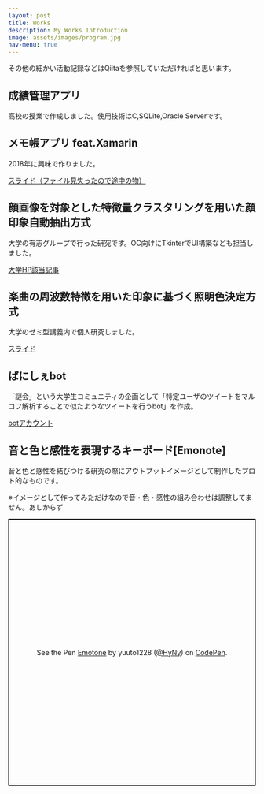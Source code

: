 ```yaml
---
layout: post
title: Works
description: My Works Introduction
image: assets/images/program.jpg
nav-menu: true
---
```

<!-- Global site tag (gtag.js) - Google Analytics -->
<script async src="https://www.googletagmanager.com/gtag/js?id=UA-168643865-1"></script>
<script>
  window.dataLayer = window.dataLayer || [];
  function gtag(){dataLayer.push(arguments);}
  gtag('js', new Date());

  gtag('config', 'UA-168643865-1');
</script>


<p>その他の細かい活動記録などはQiitaを参照していただければと思います。</p>
<div>
  <h2>成績管理アプリ</h2>
  <p>高校の授業で作成しました。使用技術はC,SQLite,Oracle Serverです。</p>
</div>

<div>
  <h2>メモ帳アプリ feat.Xamarin</h2>
  <p>2018年に興味で作りました。</p>
  <a href="https://www.slideshare.net/YutoNoji/xamarinmemo/secret/4dz0XZCjXcEuLB">スライド（ファイル見失ったので途中の物）</a>
</div>

<div>
  <h2>顔画像を対象とした特徴量クラスタリングを用いた顔印象自動抽出方式</h2>
  <p>大学の有志グループで行った研究です。OC向けにTkinterでUI構築なども担当しました。</p>
  <a href="https://www.musashino-u.ac.jp/news/20200326-03.html">大学HP該当記事</a>
</div>

<div>
  <h2>楽曲の周波数特徴を用いた印象に基づく照明色決定方式</h2>
  <p>大学のゼミ型講義内で個人研究しました。</p>
  <a href="https://www.slideshare.net/secret/Hh4yXsTr26OZK9">スライド<a/>
</div>

<div>
  <h2>ばにしぇbot</h2>
  <p>「謎会」という大学生コミュニティの企画として「特定ユーザのツイートをマルコフ解析することで似たようなツイートを行うbot」を作成。</p>
  <a href="https://twitter.com/sexy_vani_vani">botアカウント</a>
</div>

<div>
  <h2 id="emonote">音と色と感性を表現するキーボード[Emonote]</h2>
  <p>音と色と感性を結びつける研究の際にアウトプットイメージとして制作したプロト的なものです。</p>
  <p>※イメージとして作ってみただけなので音・色・感性の組み合わせは調整してません。あしからず</p>
<p class="codepen" data-height="542" data-theme-id="light" data-default-tab="result" data-user="HyNy" data-slug-hash="vYBeNjd" style="height: 542px; box-sizing: border-box; display: flex; align-items: center; justify-content: center; border: 2px solid; margin: 1em 0; padding: 1em;" data-pen-title="Emotone">
  <span>See the Pen <a href="https://codepen.io/HyNy/pen/vYBeNjd">
  Emotone</a> by yuuto1228 (<a href="https://codepen.io/HyNy">@HyNy</a>)
  on <a href="https://codepen.io">CodePen</a>.</span>
</p>
<script async src="https://static.codepen.io/assets/embed/ei.js"></script>
</div>
  
